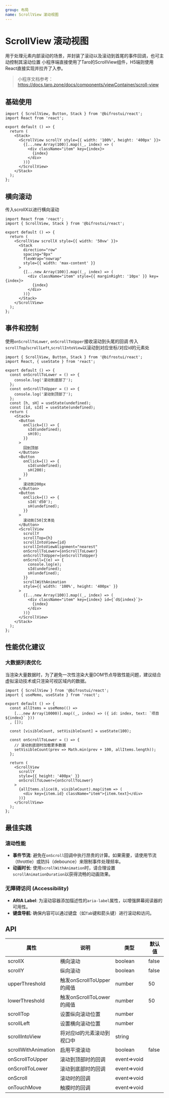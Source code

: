 ```yaml
---
group: 布局
name: ScrollView 滚动视图
---
```


# ScrollView 滚动视图

用于处理元素内部滚动的场景，并封装了滚动以及滚动到首尾的事件回调，也可主动控制其滚动位置
小程序端直接使用了Taro的ScrollView组件，H5端则使用React直接实现并拉齐了入参。

> 小程序文档参考：<https://docs.taro.zone/docs/components/viewContainer/scroll-view>

## 基础使用

```tsx
import { ScrollView, Button, Stack } from '@bifrostui/react';
import React from 'react';

export default () => {
  return (
    <Stack>
      <ScrollView scrollY style={{ width: '100%', height: '400px' }}>
        {[...new Array(100)].map((_, index) => (
          <div className="item" key={index}>
            {index}
          </div>
        ))}
      </ScrollView>
    </Stack>
  );
};
```

## 横向滚动

传入scrollX以进行横向滚动

```tsx
import React from 'react';
import { ScrollView, Stack } from '@bifrostui/react';

export default () => {
  return (
    <ScrollView scrollX style={{ width: '50vw' }}>
      <Stack
        direction="row"
        spacing="8px"
        flexWrap="nowrap"
        style={{ width: 'max-content' }}
      >
        {[...new Array(100)].map((_, index) => (
          <div className="item" style={{ marginRight: '10px' }} key={index}>
            {index}
          </div>
        ))}
      </Stack>
    </ScrollView>
  );
};
```

## 事件和控制

使用`onScrollToLower`, `onScrollToUpper`接收滚动到头尾的回调
传入`scrollTop`/`scrollLeft`,`scrollIntoView`以滚动到对应坐标/对应id的元素处

```tsx
import { ScrollView, Button, Stack } from '@bifrostui/react';
import React, { useState } from 'react';

export default () => {
  const onScrollToLower = () => {
    console.log('滚动到底部了');
  };
  const onScrollToUpper = () => {
    console.log('滚动到顶部了');
  };
  const [h, sH] = useState(undefined);
  const [id, sId] = useState(undefined);
  return (
    <Stack>
      <Button
        onClick={() => {
          sId(undefined);
          sH(0);
        }}
      >
        回到顶部
      </Button>
      <Button
        onClick={() => {
          sId(undefined);
          sH(200);
        }}
      >
        滚动到200px
      </Button>
      <Button
        onClick={() => {
          sId('d50');
          sH(undefined);
        }}
      >
        滚动到[50]文本处
      </Button>
      <ScrollView
        scrollY
        scrollTop={h}
        scrollIntoView={id}
        scrollIntoViewAlignment="nearest"
        onScrollToLower={onScrollToLower}
        onScrollToUpper={onScrollToUpper}
        onScroll={(e) => {
          console.log(e);
          sId(undefined);
          sH(undefined);
        }}
        scrollWithAnimation
        style={{ width: '100%', height: '400px' }}
      >
        {[...new Array(100)].map((_, index) => (
          <div className="item" key={index} id={`d${index}`}>
            {index}
          </div>
        ))}
      </ScrollView>
    </Stack>
  );
};
```

## 性能优化建议

### 大数据列表优化
当渲染大量数据时，为了避免一次性渲染大量DOM节点导致性能问题，建议结合虚拟滚动技术或只渲染可视区域内的数据。

```tsx
import { ScrollView } from '@bifrostui/react';
import { useMemo, useState } from 'react';

export default () => {
  const allItems = useMemo(() => 
    [...new Array(10000)].map((_, index) => ({ id: index, text: `项目 ${index}` }))
  , []);
  
  const [visibleCount, setVisibleCount] = useState(100);

  const onScrollToLower = () => {
    // 滚动到底部时加载更多数据
    setVisibleCount(prev => Math.min(prev + 100, allItems.length));
  };

  return (
    <ScrollView 
      scrollY 
      style={{ height: '400px' }}
      onScrollToLower={onScrollToLower}
    >
      {allItems.slice(0, visibleCount).map(item => (
        <div key={item.id} className="item">{item.text}</div>
      ))}
    </ScrollView>
  );
};
```

## 最佳实践

### 滚动性能
- **事件节流**: 避免在`onScroll`回调中执行昂贵的计算。如果需要，请使用节流（throttle）或防抖（debounce）来限制事件处理频率。
- **动画时长**: 使用`scrollWithAnimation`时，请合理设置`scrollAnimationDuration`以获得流畅的动画效果。

### 无障碍访问 (Accessibility)
- **ARIA Label**: 为滚动容器添加描述性的`aria-label`属性，以增强屏幕阅读器的可用性。
- **键盘导航**: 确保内容可以通过键盘（如`Tab`键和箭头键）进行滚动和访问。

## API

| 属性                | 说明                       | 类型        | 默认值 |
| ------------------- | -------------------------- | ----------- | ------ |
| scrollX             | 横向滚动                   | boolean     | false  |
| scrollY             | 纵向滚动                   | boolean     | false  |
| upperThreshold      | 触发onScrollToUpper的阈值  | number      | 50     |
| lowerThreshold      | 触发onScrollToLower的阈值  | number      | 50     |
| scrollTop           | 设置纵向滚动位置           | number      |        |
| scrollLeft          | 设置横向滚动位置           | number      |        |
| scrollIntoView      | 将对应Id的元素滚动到视口中 | string      |        |
| scrollWithAnimation | 启用平滑滚动               | boolean     | false  |
| onScrollToUpper     | 滚动到顶部时的回调         | event=>void |        |
| onScrollToLower     | 滚动到底部时的回调         | event=>void |        |
| onScroll            | 滚动时的回调               | event=>void |        |
| onTouchMove         | 触摸时的回调               | event=>void |        |
